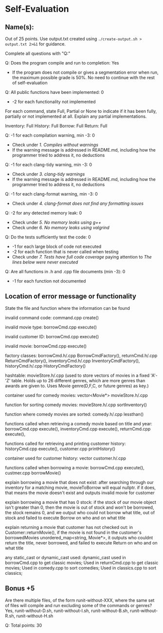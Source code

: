 # Self-Evaluation

## Name(s): 

Out of 25 points. Use output.txt created using 
`./create-output.sh > output.txt 2>&1` for guidance.

Complete all questions with "Q:"

Q: Does the program compile and run to completion: Yes

- If the program does not compile or gives a segmentation error when run, 
the maximum possible grade is 50%. No need to continue with the rest of self-evaluation

Q: All public functions have been implemented: 0

- -2 for each functionality not implemented

For each command, state Full, Partial or None to indicate 
if it has been fully, partially or not implemented at all.
Explain any partial implementations.

Inventory: Full
History: Full
Borrow: Full
Return: Full


Q: -1 for each compilation warning, min -3: 0

- Check under *1. Compiles without warnings*
- If the warning message is addressed in README.md, including how the programmer tried to address it, no deductions

Q: -1 for each clang-tidy warning, min -3: 0

- Check under *3. clang-tidy warnings*
- If the warning message is addressed in README.md, including how the programmer tried to address it, no deductions

Q: -1 for each clang-format warning, min -3: 0

- Check under *4. clang-format does not find any formatting issues*


Q: -2 for any detected memory leak: 0

- Check under *5. No memory leaks using g++*
- Check under *6. No memory leaks using valgrind*

Q: Do the tests sufficiently test the code: 0

- -1 for each large block of code not executed
- -2 for each function that is never called when testing
- Check under *7. Tests have full code coverage* paying attention to *The lines below were never executed*

Q: Are all functions in .h and .cpp file documents (min -3): 0

- -1 for each function not documented

## Location of error message or functionality

State the file and function where the information can be found

invalid command code: command.cpp create()

invalid movie type: borrowCmd.cpp execute()

invalid customer ID: borrowCmd.cpp execute()
 
invalid movie: borrowCmd.cpp execute()

factory classes: borrowCmd.h/.cpp BorrowCmdFactory(), returnCmd.h/.cpp ReturnCmdFactory(), inventoryCmd.h/.cpp InventoryCmdFactory(), historyCmd.h/.cpp HistoryCmdFactory()

hashtable: movieStore.h/.cpp (used to store vectors of movies in a fixed 'A'-'Z' table. Holds up to 26 different genres, which are more genres than awards are given to. Uses Movie genre(D,F,C, or future genres) as key.)

container used for comedy movies: vector<Movie*> movieStore.h/.cpp

function for sorting comedy movies: movieStore.h/.cpp sortInventory()

function where comedy movies are sorted: comedy.h/.cpp lessthan()

functions called when retrieving a comedy movie based on title and year: borrowCmd.cpp execute(), inventoryCmd.cpp execute(), returnCmd.cpp execute(), 

functions called for retrieving and printing customer history: historyCmd.cpp execute(), customer.cpp printHistory()

container used for customer history: vector<string> customer.h/.cpp

functions called when borrowing a movie: borrowCmd.cpp execute(), custmer.cpp borrowMovie()

explain borrowing a movie that does not exist: after searching through our inventory for a matching movie, movieToBorrow will equal nullptr. if it does, that means the movie doesn't exist and outputs invalid movie for customer

explain borrowing a movie that has 0 stock: if the stock of our movie object isn't greater than 0, then the movie is out of stock and won't be borrowed, the stock remains 0, and we output who could not borrow what title, out of stock and failed to execute Borrow on who and on what title

explain returning a movie that customer has not checked out: in Customer::returnMovie(), if the movie is not found in the customer's borrowedMovies unordered_map<string, Movie*>, it outputs who couldnt return the title, never borrowed, and failed to execute Return on who and on what title

any static_cast or dynamic_cast used: dynamic_cast used in borrowCmd.cpp to get classic movies; Used in returnCmd.cpp to get classic movies; Used in comedy.cpp to sort comedies; Used in classics.cpp to sort classics;

## Bonus +5

Are there multiple files, of the form runit-without-XXX, where the same set of files will compile and run excluding some of the commands or genres? Yes, runit-without-D.sh, runit-without-I.sh, runit-without-B.sh, runit-without-R.sh, runit-without-H.sh




Q: Total points: 30